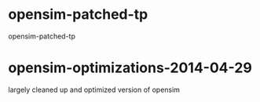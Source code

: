 opensim-patched-tp
==================

opensim-patched-tp



opensim-optimizations-2014-04-29
================================

largely cleaned up and optimized version of opensim

